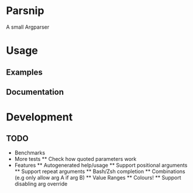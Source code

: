 # Parsnip

A small Argparser

# Usage

## Examples

## Documentation

# Development

## TODO

* Benchmarks
* More tests
** Check how quoted parameters work
* Features
** Autogenerated help/usage
** Support positional arguments
** Support repeat arguments
** Bash/Zsh completion
** Combinations (e.g only allow arg A if arg B)
** Value Ranges
** Colours!
** Support disabling arg override

